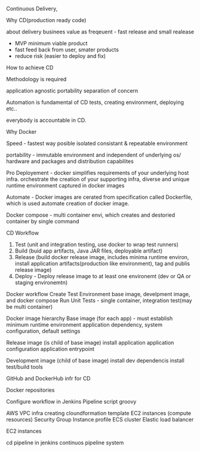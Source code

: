 Continuous Delivery,

Why CD(production ready code)

about delivery businees value as freqeuent - fast release and small realease
- MVP minimum viable product
- fast feed back from user, smater products
- reduce risk (easier to deploy and fix)

How to achieve CD

Methodology is required

application agnostic 
portability
separation of concern

Automation is fundamental of CD
tests, creating environment, deploying etc..

everybody is accountable in CD.

Why Docker

Speed - fastest way posible isolated consistant & repeatable environment 

portability - immutable environment and independent of underlying os/ hardware
and packages and distribution capabilites

Pro Deployement -  docker simplifies requirements of your underlying host infra. orchestrate the creation of your supporting infra, diverse and unique
runtime environment captured in docker images

Automate - Docker images are cerated from specification called Dockerfile, which is used automate creation of docker image.

Docker compose - multi container envi, which creates and destoried container by single command


CD Workflow
1. Test (unit and integration testing, use docker to wrap test runners)
2. Build (buid app artifacts, Java JAR files, deployable artifact)
3. Release (build docker release image, includes minima runtime environ, install application artifacts(production like environment), tag and publis release image)
4. Deploy - Deploy release image to at least one environemt (dev or QA or staging environemtn)

Docker workflow
Create Test Environment
base image, develpment image, and docker compose 
Run Unit Tests - single container, integration test(may be multi container)


Docker image hierarchy
Base image (for each app) - must establish minimum runtime environment
application dependency, system configuration, default settings

Release image (is child of base image)
install application
application configuration
application entrypoint

Development image (child of base image)
install dev dependencis
install test/build tools

GitHub and DockerHub infr for CD

Docker repositories

Configure workflow in Jenkins
Pipeline script groovy

AWS VPC infra
creating cloundformation template
EC2 instances (compute resources)
Security Group
Instance profile
ECS cluster
Elastic load balancer

EC2 instances



cd pipeline in jenkins continuos pipeline system